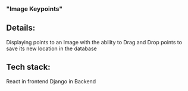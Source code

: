 ### "Image Keypoints" 
## Details:
Displaying points to an Image with the ability to Drag and Drop points to save its new location in the database <br/>
## Tech stack:
React in frontend
Django in Backend